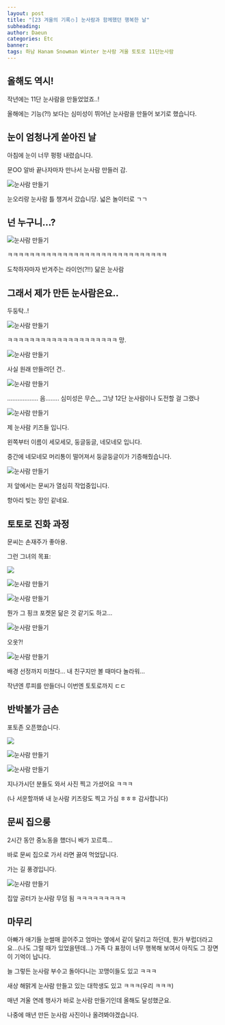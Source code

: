 ```yaml
---
layout: post
title: "[23 겨울의 기록⛄] 눈사람과 함께했던 행복한 날"
subheading:
author: Daeun
categories: Etc
banner:
tags: 하남 Hanam Snowman Winter 눈사람 겨울 토토로 11단눈사람 
---
```


## 올해도 역시!

작년에는 11단 눈사람을 만들었었죠..!

올해에는 기능(?!) 보다는 심미성이 뛰어난 눈사람을 만들어 보기로 했습니다.

## 눈이 엄청나게 쏟아진 날

아침에 눈이 너무 펑펑 내렸습니다. 

문OO 알바 끝나자마자 만나서 눈사람 만들러 감.

![눈사람 만들기](https://cdn.jsdelivr.net/gh/splanky0314/CDN/Etc/2023-12-30-Snowman/%20%281%29.jpg)

눈오리랑 눈사람 틀 챙겨서 갔습니당. 넓은 놀이터로 ㄱㄱ

## 넌 누구니...?

![눈사람 만들기](https://cdn.jsdelivr.net/gh/splanky0314/CDN/Etc/2023-12-30-Snowman/%20%282%29.jpg)

ㅋㅋㅋㅋㅋㅋㅋㅋㅋㅋㅋㅋㅋㅋㅋㅋㅋㅋㅋㅋㅋㅋㅋㅋㅋㅋㅋㅋㅋ

도착하자마자 반겨주는 라이언(?!!) 닮은 눈사람

## 그래서 제가 만든 눈사람은요..

두둥탁..!

![눈사람 만들기](https://cdn.jsdelivr.net/gh/splanky0314/CDN/Etc/2023-12-30-Snowman/%20%283%29.jpg)

ㅋㅋㅋㅋㅋㅋㅋㅋㅋㅋㅋㅋㅋㅋㅋㅋㅋㅋㅋㅋ 망.


![눈사람 만들기](https://cdn.jsdelivr.net/gh/splanky0314/CDN/Etc/2023-12-30-Snowman/%20%285%29.jpg)

사실 원래 만들려던 건..

![눈사람 만들기](https://cdn.jsdelivr.net/gh/splanky0314/CDN/Etc/2023-12-30-Snowman/%20%2813%29.jpg)

.................. 음........ 심미성은 무슨,,, 그냥 12단 눈사람이나 도전할 걸 그랬나

![눈사람 만들기](https://cdn.jsdelivr.net/gh/splanky0314/CDN/Etc/2023-12-30-Snowman/%20%2812%29.jpg)

제 눈사람 키즈들 입니다. 

왼쪽부터 이름이 세모세모, 둥글둥글, 네모네모 입니다. 

중간에 네모네모 머리통이 떨어져서 둥글둥글이가 기증해줬습니다.


![눈사람 만들기](https://cdn.jsdelivr.net/gh/splanky0314/CDN/Etc/2023-12-30-Snowman/%20%284%29.jpg)

저 앞에서는 문씨가 열심히 작업중입니다. 

항아리 빚는 장인 같네요.

## 토토로 진화 과정

문씨는 손재주가 좋아용.

그런 그녀의 목표:

![](https://cdn.jsdelivr.net/gh/splanky0314/CDN/Etc/2023-12-30-Snowman/1.jpg)

![눈사람 만들기](https://cdn.jsdelivr.net/gh/splanky0314/CDN/Etc/2023-12-30-Snowman/%20%286%29.jpg)

![눈사람 만들기](https://cdn.jsdelivr.net/gh/splanky0314/CDN/Etc/2023-12-30-Snowman/%20%287%29.jpg)

뭔가 그 핑크 포켓몬 닮은 것 같기도 하고...

![눈사람 만들기](https://cdn.jsdelivr.net/gh/splanky0314/CDN/Etc/2023-12-30-Snowman/%20%288%29.jpg)

오옷?!

![눈사람 만들기](https://cdn.jsdelivr.net/gh/splanky0314/CDN/Etc/2023-12-30-Snowman/%20%2814%29.jpg)

배경 선정까지 미쳤다... 내 친구지만 볼 때마다 놀라워... 

작년엔 루피를 만들더니 이번엔 토토로까지 ㄷㄷ

## 반박불가 금손

포토존 오픈했습니다.

![](https://cdn.jsdelivr.net/gh/splanky0314/CDN/Etc/2023-12-30-Snowman/1.jpg)

![눈사람 만들기](https://cdn.jsdelivr.net/gh/splanky0314/CDN/Etc/2023-12-30-Snowman/%20%2810%29.jpg)

![눈사람 만들기](https://cdn.jsdelivr.net/gh/splanky0314/CDN/Etc/2023-12-30-Snowman/%20%2811%29.jpg)

지나가시던 분들도 와서 사진 찍고 가셨어요 ㅋㅋㅋ

(나 서운할까봐 내 눈사람 키즈랑도 찍고 가심 ㅎㅎㅎ 감사합니다)

## 문씨 집으룽

2시간 동안 중노동을 했더니 배가 꼬르륵...

바로 문씨 집으로 가서 라면 끓여 먹었답니다.

가는 길 풍경입니다.

![눈사람 만들기](https://cdn.jsdelivr.net/gh/splanky0314/CDN/Etc/2023-12-30-Snowman/%20%289%29.jpg)

집앞 공터가 눈사람 무덤 됨 ㅋㅋㅋㅋㅋㅋㅋㅋㅋ

## 마무리

아빠가 애기들 눈썰매 끌어주고 엄마는 옆에서 같이 달리고 하던데, 뭔가 부럽더라고요...(나도 그럴 때가 있었을텐데...) 가족 다 표정이 너무 행복해 보여서 아직도 그 장면이 기억이 납니다.

늘 그렇든 눈사람 부수고 돌아다니는 꼬맹이들도 있고 ㅋㅋㅋ

새상 해맑게 눈사람 만들고 있는 대학생도 있고 ㅋㅋㅋ(우리 ㅋㅋㅋ)

매년 겨울 연례 행사가 바로 눈사람 만들기인데 올해도 달성했군요. 

나중에 매년 만든 눈사람 사진이나 올려봐야겠습니다. 